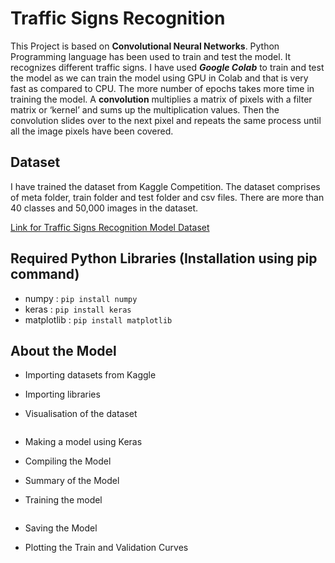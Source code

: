 # Traffic Signs Recognition 

This Project is based on **Convolutional Neural Networks**. Python Programming language has been used to train and test the model. It recognizes different traffic signs. I have used ***Google Colab*** to train and test the model as we can train the model using GPU in Colab and that is very fast as compared to CPU. The more number of epochs takes more time in training the model. A **convolution** multiplies a matrix of pixels with a filter matrix or ‘kernel’ and sums up the multiplication values. Then the convolution slides over to the next pixel and repeats the same process until all the image pixels have been covered.

## Dataset

I have trained the dataset from Kaggle Competition. The dataset comprises of meta folder, train folder and test folder and csv files. There are more than 40 classes and 50,000 images in the dataset.

[Link for Traffic Signs Recognition Model Dataset](https://www.kaggle.com/meowmeowmeowmeowmeow/gtsrb-german-traffic-sign)

## Required Python Libraries (Installation using pip command)
- numpy : `pip install numpy`
- keras : `pip install keras`
- matplotlib : `pip install matplotlib`

## About the Model

- Importing datasets from Kaggle

- Importing libraries

- Visualisation of the dataset
<img src="">

- Making a model using Keras

- Compiling the Model

- Summary of the Model

- Training the model
<img src = "">

- Saving the Model

- Plotting the Train and Validation Curves
<img src = "">
